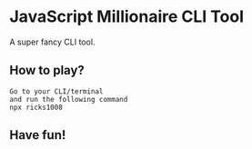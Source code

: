 # JavaScript Millionaire CLI Tool

A super fancy CLI tool. 


## How to play?

```
Go to your CLI/terminal
and run the following command
npx ricks1008
```

## Have fun!

